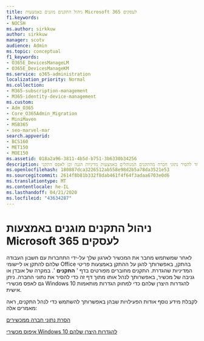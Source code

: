 ```yaml
---
title: ניהול התקנים מוגנים באמצעות Microsoft 365 לעסקים
f1.keywords:
- NOCSH
ms.author: sirkkuw
author: sirkkuw
manager: scotv
audience: Admin
ms.topic: conceptual
f1_keywords:
- O365E_DevicesManageLM
- O365E_DevicesManageKM
ms.service: o365-administration
localization_priority: Normal
ms.collection:
- M365-subscription-management
- M365-identity-device-management
ms.custom:
- Adm_O365
- Core_O365Admin_Migration
- MiniMaven
- MSB365
- seo-marvel-mar
search.appverid:
- BCS160
- MET150
- MOE150
ms.assetid: 018a2a96-3811-4b5d-b751-3b6330b34256
description: למד להסיר נתוני חברה מהתקנים המנוהלים באמצעות מדיניות הגנה וכן לאפס התקני Windows 10 להגדרות היצרן שלהם.
ms.openlocfilehash: 180887dca3226512ab558e98d2b5a78da3521e53
ms.sourcegitcommit: 2614f8b81b332f8dab461f4f64f3adaa6703e0d6
ms.translationtype: MT
ms.contentlocale: he-IL
ms.lasthandoff: 04/21/2020
ms.locfileid: "43634287"
---
```

# <a name="manage-protected-devices-with-microsoft-365-for-business"></a>ניהול התקנים מוגנים באמצעות Microsoft 365 לעסקים

לאחר שמשתמש מחבר את המכשיר לארגון שלך על-ידי התחברות עם חשבון העבודה שלהם להתקן או ליישומי Office בהתקן, באפשרותך להגן על ההתקן באמצעות פריטי המדיניות שהגדרת. התקנים מחוברים מפורטים בדף ' **התקנים** '. במקרה של אובדן או גניבה של מכשיר, באפשרותך לנהל אותו מתוך דף זה כדי להסיר את נתוני החברה. ניתן גם לאפס מכשירי Windows 10 להגדרות היצרן שלהם כדי למחוק הגדרות מותאמות אישית. 

לקבלת מידע נוסף אודות הפעילויות שבהן באפשרותך להשתמש כדי לנהל התקנים, ראה מאמרים אלה: 
  
[הסרת נתוני חברה ממכשירים](remove-company-data.md)
  
[איפוס מכשירי Windows 10 להגדרות היצרן שלהם](reset-devices-to-factory-settings.md)
  

